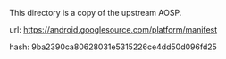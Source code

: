 This directory is a copy of the upstream AOSP.

url: https://android.googlesource.com/platform/manifest

hash: 9ba2390ca80628031e5315226ce4dd50d096fd25

